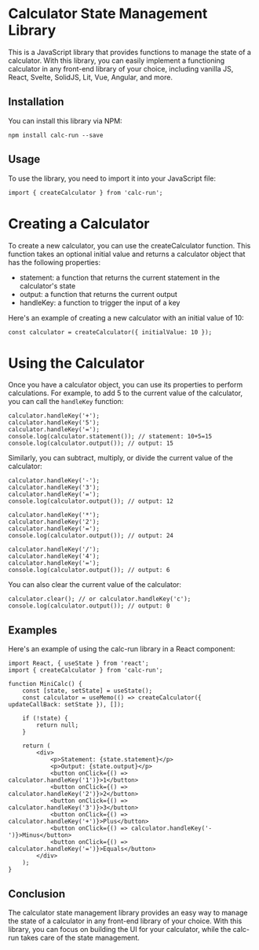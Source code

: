 # Calculator State Management Library

This is a JavaScript library that provides functions to manage the state of a calculator. With this library, you can easily implement a functioning calculator in any front-end library of your choice, including vanilla JS, React, Svelte, SolidJS, Lit, Vue, Angular, and more.

## Installation

You can install this library via NPM:

```
npm install calc-run --save
```

## Usage

To use the library, you need to import it into your JavaScript file:

```
import { createCalculator } from 'calc-run';
```

# Creating a Calculator

To create a new calculator, you can use the createCalculator function. This function takes an optional initial value and returns a calculator object that has the following properties:

- statement: a function that returns the current statement in the calculator's state
- output: a function that returns the current output
- handleKey: a function to trigger the input of a key

Here's an example of creating a new calculator with an initial value of 10:

```
const calculator = createCalculator({ initialValue: 10 });
```

# Using the Calculator

Once you have a calculator object, you can use its properties to perform calculations. For example, to add 5 to the current value of the calculator, you can call the `handleKey` function:

```
calculator.handleKey('+');
calculator.handleKey('5');
calculator.handleKey('=');
console.log(calculator.statement()); // statement: 10+5=15
console.log(calculator.output()); // output: 15
```

Similarly, you can subtract, multiply, or divide the current value of the calculator:

```
calculator.handleKey('-');
calculator.handleKey('3');
calculator.handleKey('=');
console.log(calculator.output()); // output: 12

calculator.handleKey('*');
calculator.handleKey('2');
calculator.handleKey('=');
console.log(calculator.output()); // output: 24

calculator.handleKey('/');
calculator.handleKey('4');
calculator.handleKey('=');
console.log(calculator.output()); // output: 6
```

You can also clear the current value of the calculator:

```
calculator.clear(); // or calculator.handleKey('c'); 
console.log(calculator.output()); // output: 0
```

## Examples

Here's an example of using the calc-run library in a React component:

```
import React, { useState } from 'react';
import { createCalculator } from 'calc-run';

function MiniCalc() {
    const [state, setState] = useState();
    const calculator = useMemo(() => createCalculator({ updateCallBack: setState }), []);

    if (!state) {
        return null;
    }

    return (
        <div>
            <p>Statement: {state.statement}</p>
            <p>Output: {state.output}</p>
            <button onClick={() => calculator.handleKey('1')}>1</button>
            <button onClick={() => calculator.handleKey('2')}>2</button>
            <button onClick={() => calculator.handleKey('3')}>3</button>
            <button onClick={() => calculator.handleKey('+')}>Plus</button>
            <button onClick={() => calculator.handleKey('-')}>Minus</button>
            <button onClick={() => calculator.handleKey('=')}>Equals</button>
        </div>
    );
}
```

## Conclusion

The calculator state management library provides an easy way to manage the state of a calculator in any front-end library of your choice. With this library, you can focus on building the UI for your calculator, while the calc-run takes care of the state management.
